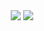 <div align="center"> <img src="https://github-readme-stats.vercel.app/api?username=haoyucui"/> 
  <img src="https://github-readme-streak-stats.herokuapp.com/?user=haoyucui" /> 
</div>

